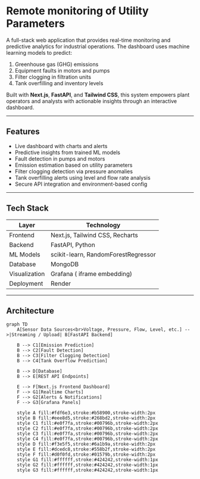 # Remote monitoring of Utility Parameters

A full-stack web application that provides real-time monitoring and predictive analytics for industrial operations. The dashboard uses machine learning models to predict:

1. Greenhouse gas (GHG) emissions  
2. Equipment faults in motors and pumps  
3. Filter clogging in filtration units  
4. Tank overfilling and inventory levels

Built with **Next.js**, **FastAPI**, and **Tailwind CSS**, this system empowers plant operators and analysts with actionable insights through an interactive dashboard.

---

##  Features

- Live dashboard with charts and alerts
- Predictive insights from trained ML models
- Fault detection in pumps and motors
- Emission estimation based on utility parameters
- Filter clogging detection via pressure anomalies
- Tank overfilling alerts using level and flow rate analysis
- Secure API integration and environment-based config

---

##  Tech Stack

| Layer       | Technology        |
|-------------|-------------------|
| Frontend    | Next.js, Tailwind CSS, Recharts |
| Backend     | FastAPI, Python |
| ML Models   | scikit-learn, RandomForestRegressor |
| Database    | MongoDB  |
| Visualization | Grafana ( iframe embedding) |
| Deployment  |Render|

---


## Architecture

```mermaid
graph TD
    A[Sensor Data Sources<br>Voltage, Pressure, Flow, Level, etc.] -->|Streaming / Upload| B[FastAPI Backend]

    B --> C1[Emission Prediction]
    B --> C2[Fault Detection]
    B --> C3[Filter Clogging Detection]
    B --> C4[Tank Overflow Prediction]

    B --> D[Database]
    B --> E[REST API Endpoints]

    E --> F[Next.js Frontend Dashboard]
    F --> G1[Realtime Charts]
    F --> G2[Alerts & Notifications]
    F --> G3[Grafana Panels]

    style A fill:#fdf6e3,stroke:#b58900,stroke-width:2px
    style B fill:#eee8d5,stroke:#268bd2,stroke-width:2px
    style C1 fill:#e0f7fa,stroke:#00796b,stroke-width:2px
    style C2 fill:#e0f7fa,stroke:#00796b,stroke-width:2px
    style C3 fill:#e0f7fa,stroke:#00796b,stroke-width:2px
    style C4 fill:#e0f7fa,stroke:#00796b,stroke-width:2px
    style D fill:#f3e5f5,stroke:#6a1b9a,stroke-width:2px
    style E fill:#dcedc8,stroke:#558b2f,stroke-width:2px
    style F fill:#d0f0fd,stroke:#01579b,stroke-width:2px
    style G1 fill:#ffffff,stroke:#424242,stroke-width:1px
    style G2 fill:#ffffff,stroke:#424242,stroke-width:1px
    style G3 fill:#ffffff,stroke:#424242,stroke-width:1px


```